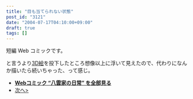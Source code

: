 ```yaml
---
title: "目も当てられない状態"
post_id: "3121"
date: "2004-07-17T04:10:00+09:00"
draft: true
tags: []
---
```


短編 Web コミックです。

と言うより[3D絵](/3120)を投下したところ想像以上に浮いて見えたので、代わりになんか描いたら続いちゃった、って感じ。

* **[Webコミック “八雲家の日常” を全部見る](/tag/yakumo-family?order=ASC)**
* [次へ>](/3122)
